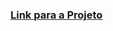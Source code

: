 ### [Link para a Projeto](https://wandersondantaas.github.io/FrontEndSenai2023/Projeto02/index.html)


